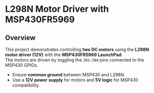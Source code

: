 # L298N Motor Driver with MSP430FR5969

## Overview
This project demonstrates controlling **two DC motors** using the **L298N motor driver (12V)** with the **MSP430FR5969 LaunchPad**.  
The motors are driven by toggling the `IN1–IN4` pins connected to the MSP430 GPIOs.


- Ensure **common ground** between MSP430 and L298N.  
- Use a **12V power supply** for motors and **5V logic** for MSP430 compatibility.  
